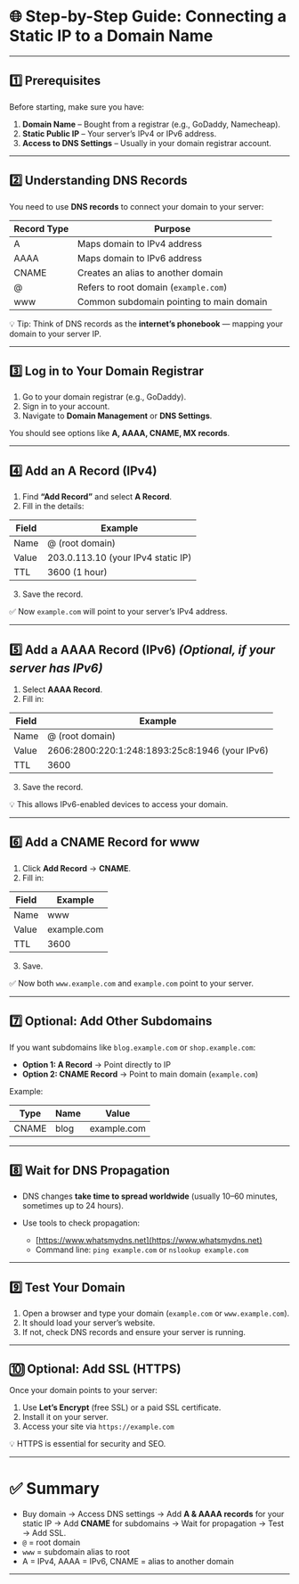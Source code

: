 

# 🌐 Step-by-Step Guide: Connecting a Static IP to a Domain Name

---

## 1️⃣ Prerequisites

Before starting, make sure you have:

1. **Domain Name** – Bought from a registrar (e.g., GoDaddy, Namecheap).
2. **Static Public IP** – Your server’s IPv4 or IPv6 address.
3. **Access to DNS Settings** – Usually in your domain registrar account.

---

## 2️⃣ Understanding DNS Records

You need to use **DNS records** to connect your domain to your server:

| Record Type | Purpose                                  |
| ----------- | ---------------------------------------- |
| A           | Maps domain to IPv4 address              |
| AAAA        | Maps domain to IPv6 address              |
| CNAME       | Creates an alias to another domain       |
| @           | Refers to root domain (`example.com`)    |
| www         | Common subdomain pointing to main domain |

💡 Tip: Think of DNS records as the **internet’s phonebook** — mapping your domain to your server IP.

---

## 3️⃣ Log in to Your Domain Registrar

1. Go to your domain registrar (e.g., GoDaddy).
2. Sign in to your account.
3. Navigate to **Domain Management** or **DNS Settings**.

You should see options like **A, AAAA, CNAME, MX records**.

---

## 4️⃣ Add an A Record (IPv4)

1. Find **“Add Record”** and select **A Record**.
2. Fill in the details:

| Field | Example                            |
| ----- | ---------------------------------- |
| Name  | @ (root domain)                    |
| Value | 203.0.113.10 (your IPv4 static IP) |
| TTL   | 3600 (1 hour)                      |

3. Save the record.

✅ Now `example.com` will point to your server’s IPv4 address.

---

## 5️⃣ Add a AAAA Record (IPv6) *(Optional, if your server has IPv6)*

1. Select **AAAA Record**.
2. Fill in:

| Field | Example                                        |
| ----- | ---------------------------------------------- |
| Name  | @ (root domain)                                |
| Value | 2606:2800:220:1:248:1893:25c8:1946 (your IPv6) |
| TTL   | 3600                                           |

3. Save the record.

💡 This allows IPv6-enabled devices to access your domain.

---

## 6️⃣ Add a CNAME Record for www

1. Click **Add Record** → **CNAME**.
2. Fill in:

| Field | Example     |
| ----- | ----------- |
| Name  | www         |
| Value | example.com |
| TTL   | 3600        |

3. Save.

✅ Now both `www.example.com` and `example.com` point to your server.

---

## 7️⃣ Optional: Add Other Subdomains

If you want subdomains like `blog.example.com` or `shop.example.com`:

* **Option 1: A Record** → Point directly to IP
* **Option 2: CNAME Record** → Point to main domain (`example.com`)

Example:

| Type  | Name | Value       |
| ----- | ---- | ----------- |
| CNAME | blog | example.com |

---

## 8️⃣ Wait for DNS Propagation

* DNS changes **take time to spread worldwide** (usually 10–60 minutes, sometimes up to 24 hours).
* Use tools to check propagation:

  * [https://www.whatsmydns.net](https://www.whatsmydns.net)
  * Command line: `ping example.com` or `nslookup example.com`

---

## 9️⃣ Test Your Domain

1. Open a browser and type your domain (`example.com` or `www.example.com`).
2. It should load your server’s website.
3. If not, check DNS records and ensure your server is running.

---

## 🔟 Optional: Add SSL (HTTPS)

Once your domain points to your server:

1. Use **Let’s Encrypt** (free SSL) or a paid SSL certificate.
2. Install it on your server.
3. Access your site via `https://example.com`

💡 HTTPS is essential for security and SEO.

---

# ✅ Summary

* Buy domain → Access DNS settings → Add **A & AAAA records** for your static IP → Add **CNAME** for subdomains → Wait for propagation → Test → Add SSL.
* `@` = root domain
* `www` = subdomain alias to root
* A = IPv4, AAAA = IPv6, CNAME = alias to another domain

---
